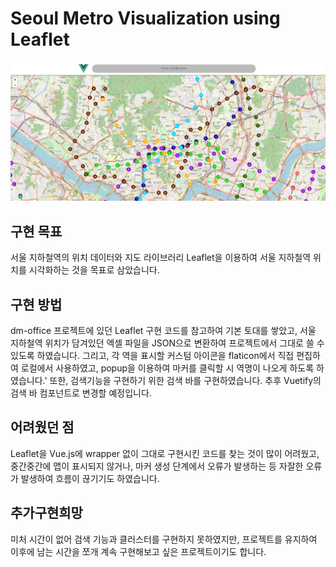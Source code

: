 # Seoul Metro Visualization using Leaflet

![Implementation Image](/capture1.png)

## 구현 목표

서울 지하철역의 위치 데이터와 지도 라이브러리 Leaflet을 이용하여
서울 지하철역 위치를 시각화하는 것을 목표로 삼았습니다.

## 구현 방법

dm-office 프로젝트에 있던 Leaflet 구현 코드를 참고하여 기본 토대를
쌓았고, 서울 지하철역 위치가 담겨있던 엑셀 파일을 JSON으로 변환하여
프로젝트에서 그대로 쓸 수 있도록 하였습니다. 그리고, 각 역을 표시할
커스텀 아이콘을 flaticon에서 직접 편집하여 로컬에서 사용하였고,
popup을 이용하여 마커를 클릭할 시 역명이 나오게 하도록 하였습니다.'
또한, 검색기능을 구현하기 위한 검색 바를 구현하였습니다. 추후
Vuetify의 검색 바 컴포넌트로 변경할 예정입니다.

## 어려웠던 점

Leaflet을 Vue.js에 wrapper 없이 그대로 구현시킨 코드를 찾는 것이
많이 어려웠고, 중간중간에 맵이 표시되지 않거나, 마커 생성 단계에서
오류가 발생하는 등 자잘한 오류가 발생하여 흐름이 끊기기도 하였습니다.

## 추가구현희망

미처 시간이 없어 검색 기능과 클러스터를 구현하지 못하였지만, 프로젝트를
유지하여 이후에 남는 시간을 쪼개 계속 구현해보고 싶은 프로젝트이기도 합니다.
